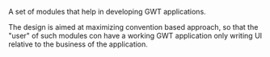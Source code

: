 A set of modules that help in developing GWT applications.

The design is aimed at maximizing convention based approach, so that the "user" of such modules con have a working GWT application only writing UI relative to the business of the application.